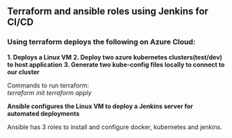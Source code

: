 ## Terraform and ansible roles using Jenkins for CI/CD

### Using terraform deploys the following on Azure Cloud:
**1. Deploys a Linux VM**
**2. Deploy two azure kubernetes clusters(test/dev) to host application**
**3. Generate two kube-config files locally to connect to our cluster**

Commands to run terraform:  
*terraform init*
*terraform apply*

**Ansible configures the Linux VM to deploy a Jenkins server for automated deployments**

Ansible has 3 roles to install and configure docker, kubernetes and jenkins.